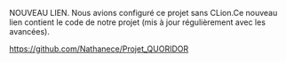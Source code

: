 NOUVEAU LIEN.
Nous avions configuré ce projet sans CLion.Ce nouveau lien contient le code de notre projet (mis à jour régulièrement avec les avancées).

https://github.com/Nathanece/Projet_QUORIDOR
